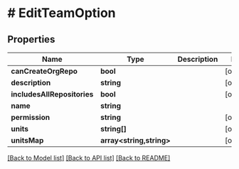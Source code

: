 # # EditTeamOption

## Properties

Name | Type | Description | Notes
------------ | ------------- | ------------- | -------------
**canCreateOrgRepo** | **bool** |  | [optional]
**description** | **string** |  | [optional]
**includesAllRepositories** | **bool** |  | [optional]
**name** | **string** |  |
**permission** | **string** |  | [optional]
**units** | **string[]** |  | [optional]
**unitsMap** | **array<string,string>** |  | [optional]

[[Back to Model list]](../../README.md#models) [[Back to API list]](../../README.md#endpoints) [[Back to README]](../../README.md)
